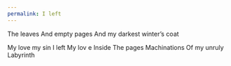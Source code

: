 ```yaml
---
permalink: I left
---
```

The leaves 
And empty pages 
And my darkest winter’s coat 

My love my sin 
I left 
My lov e
Inside 
The pages 
Machinations 
Of my unruly 
Labyrinth